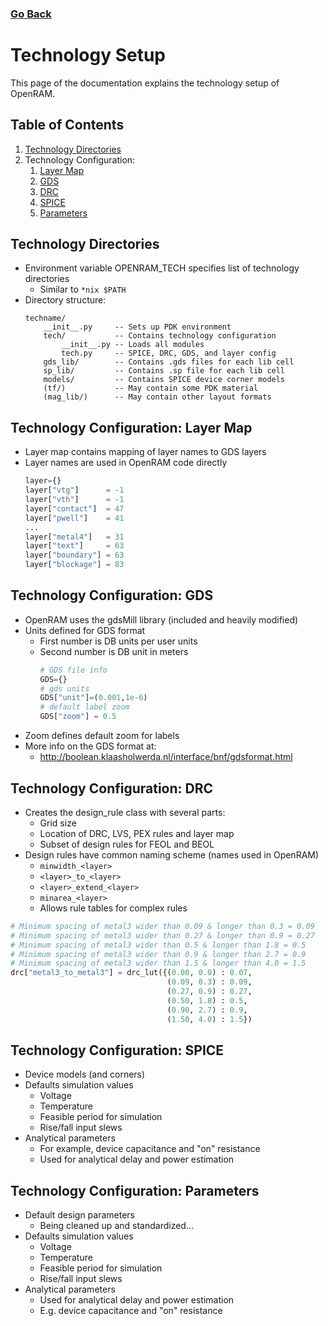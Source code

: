 ### [Go Back](./index.md#directory)

# Technology Setup
This page of the documentation explains the technology setup of OpenRAM.



## Table of Contents
1. [Technology Directories](#technology-directories)
2. Technology Configuration:
    1. [Layer Map](#technology-configuration-layer-map)
    2. [GDS](#technology-configuration-gds)
    3. [DRC](#technology-configuration-drc)
    4. [SPICE](#technology-configuration-spice)
    5. [Parameters](#technology-configuration-parameters)



## Technology Directories
* Environment variable OPENRAM_TECH specifies list of technology directories
    * Similar to `*nix $PATH`
* Directory structure:
    ```
    techname/
        __init__.py     -- Sets up PDK environment
        tech/           -- Contains technology configuration
            __init__.py -- Loads all modules
            tech.py     -- SPICE, DRC, GDS, and layer config
        gds_lib/        -- Contains .gds files for each lib cell
        sp_lib/         -- Contains .sp file for each lib cell
        models/         -- Contains SPICE device corner models
        (tf/)           -- May contain some PDK material
        (mag_lib/)      -- May contain other layout formats
    ```



## Technology Configuration: Layer Map
* Layer map contains mapping of layer names to GDS layers
* Layer names are used in OpenRAM code directly
    ```python
    layer={} 
    layer["vtg"]      = -1 
    layer["vth"]      = -1 
    layer["contact"]  = 47 
    layer["pwell"]    = 41 
    ...
    layer["metal4"]   = 31 
    layer["text"]     = 63 
    layer["boundary"] = 63 
    layer["blockage"] = 83
    ```



## Technology Configuration: GDS
* OpenRAM uses the gdsMill library (included and heavily modified)
* Units defined for GDS format
    * First number is DB units per user units
    * Second number is DB unit in meters
        ```python
        # GDS file info
        GDS={}
        # gds units
        GDS["unit"]=(0.001,1e-6)  
        # default label zoom
        GDS["zoom"] = 0.5
        ```
* Zoom defines default zoom for labels
* More info on the GDS format at:
    * http://boolean.klaasholwerda.nl/interface/bnf/gdsformat.html



## Technology Configuration: DRC
* Creates the design_rule class with several parts:
    * Grid size
    * Location of DRC, LVS, PEX rules and layer map
    * Subset of design rules for FEOL and BEOL
* Design rules have common naming scheme (names used in OpenRAM)
    * `minwidth_<layer>`
    * `<layer>_to_<layer>`
    * `<layer>_extend_<layer>`
    * `minarea_<layer>`
    * Allows rule tables for complex rules
```python
# Minimum spacing of metal3 wider than 0.09 & longer than 0.3 = 0.09
# Minimum spacing of metal3 wider than 0.27 & longer than 0.9 = 0.27
# Minimum spacing of metal3 wider than 0.5 & longer than 1.8 = 0.5
# Minimum spacing of metal3 wider than 0.9 & longer than 2.7 = 0.9
# Minimum spacing of metal3 wider than 1.5 & longer than 4.0 = 1.5
drc["metal3_to_metal3"] = drc_lut({(0.00, 0.0) : 0.07,
                                   (0.09, 0.3) : 0.09,
                                   (0.27, 0.9) : 0.27,
                                   (0.50, 1.8) : 0.5,
                                   (0.90, 2.7) : 0.9,
                                   (1.50, 4.0) : 1.5})
```



## Technology Configuration: SPICE
* Device models (and corners)
* Defaults simulation values
    * Voltage
    * Temperature
    * Feasible period for simulation
    * Rise/fall input slews
* Analytical parameters
    * For example, device capacitance and "on" resistance
    * Used for analytical delay and power estimation



## Technology Configuration: Parameters
* Default design parameters
    * Being cleaned up and standardized...
* Defaults simulation values
    * Voltage
    * Temperature
    * Feasible period for simulation
    * Rise/fall input slews
* Analytical parameters
    * Used for analytical delay and power estimation
    * E.g. device capacitance and "on" resistance